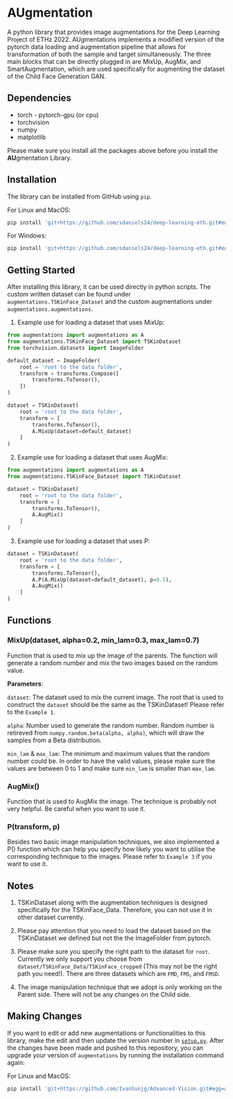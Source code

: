 # AUgmentation

A python library that provides image augmentations for the Deep Learning Project of ETHz 2022. AUgmentations implements a modified version of the pytorch data loading and augmentation pipeline that allows for transformation of both the sample and target simultaneously. The three main blocks that can be directly plugged in are MixUp, AugMix, and SmartAugmentation, which are used specifically for augmenting the dataset of the Child Face Generation GAN.

## Dependencies

* torch - pytorch-gpu (or cpu)
* torchvision
* numpy
* matplotlib

Please make sure you install all the packages above before you install the **AU**gmentation Library.

## Installation

The library can be installed from GitHub using `pip`.

For Linux and MacOS:

```bash
pip install 'git+https://github.com/sdaniels24/deep-learning-eth.git#egg=augmentations&subdirectory=ImageAugmentation'
```

For Windows:

```bash
pip install 'git+https://github.com/sdaniels24/deep-learning-eth.git#egg=augmentations^&subdirectory=ImageAugmentation'
```

## Getting Started

After installing this library, it can be used directly in python scripts. The custom written dataset can be found under `augmentations.TSKinFace_Dataset` and the custom augmentations under `augmentations.augmentations`.

1. Example use for loading a dataset that uses MixUp:

```python
from augmentations import augmentations as A
from augmentations.TSKinFace_Dataset import TSKinDataset
from torchvision.datasets import ImageFolder

default_dataset = ImageFolder(
    root = 'root to the data folder',
    transform = transforms.Compose([
        transforms.ToTensor(),
    ])
)

dataset = TSKinDataset(
    root = 'root to the data folder',
    transform = [
        transforms.ToTensor(),
        A.MixUp(dataset=default_dataset)
    ]
)
```

2. Example use for loading a dataset that uses AugMix:

```python
from augmentations import augmentations as A
from augmentations.TSKinFace_Dataset import TSKinDataset

dataset = TSKinDataset(
    root = 'root to the data folder',
    transform = [
        transforms.ToTensor(),
        A.AugMix()
    ]
)
```

3. Example use for loading a dataset that uses P:

```python
dataset = TSKinDataset(
    root = 'root to the data folder',
    transform = [
        transforms.ToTensor(),
        A.P(A.MixUp(dataset=default_dataset), p=0.5),
        A.AugMix()
    ]
)
```

## Functions

### MixUp(dataset, alpha=0.2, min_lam=0.3, max_lam=0.7)

Function that is used to mix up the image of the parents. The function will generate a random number and mix the two images based on the random value.

**Parameters**:

`dataset`: The dataset used to mix the current image. The root that is used to construct the `dataset` should be the same as the TSKinDataset! Please refer to the `Example 1`.

`alpha`: Number used to generate the random number. Random number is retireved from `numpy.random.beta(alpha, alpha)`, which will draw the samples from a Beta distribution.

`min_lam` & `max_lam`: The minimum and maximum values that the random number could be. In order to have the valid values, please make sure the values are between 0 to 1 and make sure `min_lam` is smaller than `max_lam`.

### AugMix()

Function that is used to AugMix the image. The technique is probably not very helpful. Be careful when you want to use it.

### P(transform, p)

Besides two basic image manipulation techniques, we also implemented a P() function which can help you specify how likely you want to utilise the corresponding technique to the images. Please refer to `Example 3` if you want to use it.




## Notes

1. TSKinDataset along with the augmentation techniques is designed specifically for the TSKinFace_Data. Therefore, you can not use it in other dataset currently. 

2. Please pay attention that you need to load the dataset based on the TSKinDataset we defined but not the the ImageFolder from pytorch.

3. Please make sure you specify the right path to the dataset for `root`. Currently we only support you choose from `dataset/TSKinFace_Data/TSKinFace_cropped` (This may not be the right path you need!). There are three datasets which are `FMD`, `FMS`, and `FMSD`.

4. The image manipulation technique that we adopt is only working on the Parent side. There will not be any changes on the Child side.

## Making Changes

If you want to edit or add new augmentations or functionalities to this library, make the edit and then update the version number in [`setup.py`](setup.py#L8).
After the changes have been made and pushed to this repository, you can upgrade your version of `augmentations` by running the installation command again:

For Linux and MacOS:

```sh
pip install 'git+https://github.com/IvanSunjg/Advanced-Vision.git#egg=avgmentations&subdirectory=avgmentations'
```

